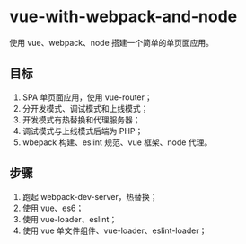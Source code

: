 # vue-with-webpack-and-node

使用 vue、webpack、node 搭建一个简单的单页面应用。

## 目标

1. SPA 单页面应用，使用 vue-router；
2. 分开发模式、调试模式和上线模式；
3. 开发模式有热替换和代理服务器；
4. 调试模式与上线模式后端为 PHP；
5. wbepack 构建、eslint 规范、vue 框架、node 代理。

## 步骤

1. 跑起 webpack-dev-server，热替换；
2. 使用 vue、es6；
3. 使用 vue-loader、eslint；
4. 使用 vue 单文件组件、vue-loader、eslint-loader；